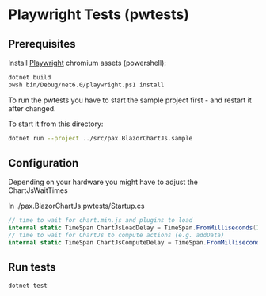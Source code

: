 # Playwright Tests (pwtests)

## Prerequisites

Install [Playwright](https://playwright.dev/dotnet/docs/intro) chromium assets (powershell):
```sh
dotnet build
pwsh bin/Debug/net6.0/playwright.ps1 install
```

To run the pwtests you have to start the sample project first - and restart it after changed.

To start it from this directory:
```sh
dotnet run --project ../src/pax.BlazorChartJs.sample
```

## Configuration
Depending on your hardware you might have to adjust the ChartJsWaitTimes

In ./pax.BlazorChartJs.pwtests/Startup.cs
```csharp
// time to wait for chart.min.js and plugins to load
internal static TimeSpan ChartJsLoadDelay = TimeSpan.FromMilliseconds(1500);
// time to wait for ChartJs to compute actions (e.g. addData)
internal static TimeSpan ChartJsComputeDelay = TimeSpan.FromMilliseconds(10);
```

## Run tests
```sh
dotnet test
```